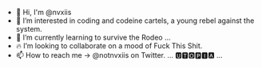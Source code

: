 - 👋 Hi, I'm @nvxiis
- 👀 I’m interested in coding and codeine cartels, a young rebel against the system.
- 🐎 I’m currently learning to survive the Rodeo ...
- 🔥 I’m looking to collaborate on a mood of Fuck This Shit.
- 📫 How to reach me -> @notnvxiis on Twitter.
...  🆄🆃🅾🅿🅸🅰  ...

<!---
nvxiis/nvxiis is a ✨ special ✨ repository because its `README.md` (this file) appears on your GitHub profile.
You can click the Preview link to take a look at your changes.
--->
